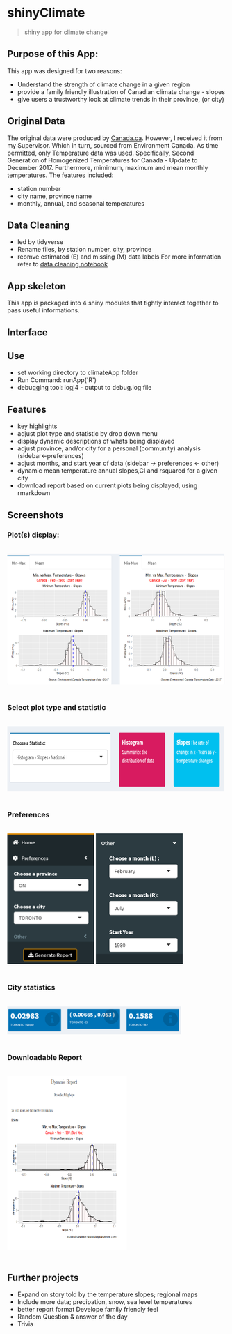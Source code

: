 # shinyClimate

> shiny app for climate change 



## Purpose of this App:
This app was designed for two reasons:
- Understand the strength of climate change in a given region 
- provide a family friendly illustration of Canadian climate change - slopes
- give users a trustworthy look at climate trends in their province, (or city)



## Original Data
The original data were produced by [Canada.ca](https://www.canada.ca/en/environment-climate-change/services/climate-change/canadian-centre-climate-services/display-download.html). However, I received it from my Supervisor. Which in turn, sourced from Environment Canada.
As time permitted, only Temperature data was used. Specifically, Second Generation of Homogenized Temperatures for Canada - Update to December 2017. Furthermore, mimimum, maximum and mean monthly temperatures. 
The features included:
- station number 
- city name, province name 
- monthly, annual, and seasonal temperatures


## Data Cleaning 
- led by tidyverse 
- Rename files, by station number, city, province  
- reomve estimated (E) and missing (M) data labels
For more information refer to [data cleaning notebook](man/data_cleaning.ipynb)

 

## App skeleton
This app is packaged into 4 shiny modules that tightly interact together to pass useful informations. 

## Interface

## Use 
- set working directory to climateApp folder
- Run Command: runApp('R') 
- debugging tool: logj4 - output to debug.log file  

## Features 
- key highlights 
- adjust plot type and statistic by drop down menu
- display dynamic descriptions of whats being displayed 
- adjust province, and/or city for a personal (community) analysis (sidebar<-preferences)
- adjust months, and start year of data (sidebar -> preferences <- other)
- dynamic mean temperature annual slopes,CI and rsquared for a given city 
- download report based on current plots being displayed, using rmarkdown



## Screenshots
### Plot(s) display: 

<br>
<img src="man/figures/month_month.PNG" height = "300" width = "500">
<br>
<br>

### Select plot type and statistic 


<br>
<img src="man/figures/plot_stat_description.PNG" height = "150" width = "500">
<br>
<br>


### Preferences 
<br>
<img src="man/figures/sidebar.PNG" height = '300' width = '200'>

<img src="man/figures/other_expanded.PNG" height = '300' width = '200'>
<br>
<br>

### City statistics 
<br>
<img src="man/figures/city_stats.PNG" width="400">
<br>
<br>

### Downloadable Report 
<br>
<img src="man/figures/example_report.PNG" height = "400" width = "275">
<br>
<br>
 
## Further projects
- Expand on story told by the temperature slopes; regional maps
- Include more data; precipation, snow, sea level temperatures
- better report format
Develope family friendly feel
- Random Question & answer of the day
- Trivia 

